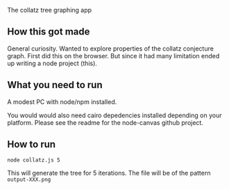 The collatz tree graphing app

## How this got made

General curiosity. Wanted to explore properties of the collatz conjecture graph. First did this on the browser. But since it had many limitation ended up writing a node project (this).

## What you need to run

A modest PC with node/npm installed.

You would would also need cairo depedencies installed depending on your platform. Please see the readme for the node-canvas github project.

## How to run

```
node collatz.js 5
```
This will generate the tree for 5 iterations. The file will be of the pattern `output-XXX.png`
